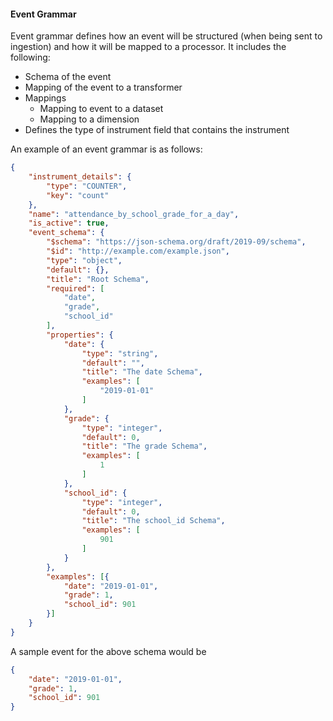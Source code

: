 #### Event Grammar
Event grammar defines how an event will be structured (when being sent to ingestion) and how it will be mapped to a processor. It includes the following:
- Schema of the event
- Mapping of the event to a transformer
- Mappings
    - Mapping to event to a dataset
    - Mapping to a dimension
- Defines the type of instrument field that contains the instrument

An example of an event grammar is as follows:
```json
{
    "instrument_details": {
        "type": "COUNTER",
        "key": "count"
    },
    "name": "attendance_by_school_grade_for_a_day",
    "is_active": true,
    "event_schema": {
        "$schema": "https://json-schema.org/draft/2019-09/schema",
        "$id": "http://example.com/example.json",
        "type": "object",
        "default": {},
        "title": "Root Schema",
        "required": [
            "date",
            "grade",
            "school_id"
        ],
        "properties": {
            "date": {
                "type": "string",
                "default": "",
                "title": "The date Schema",
                "examples": [
                    "2019-01-01"
                ]
            },
            "grade": {
                "type": "integer",
                "default": 0,
                "title": "The grade Schema",
                "examples": [
                    1
                ]
            },
            "school_id": {
                "type": "integer",
                "default": 0,
                "title": "The school_id Schema",
                "examples": [
                    901
                ]
            }
        },
        "examples": [{
            "date": "2019-01-01",
            "grade": 1,
            "school_id": 901
        }]
    }
}
```

A sample event for the above schema would be
```json
{
    "date": "2019-01-01",
    "grade": 1,
    "school_id": 901
}
```